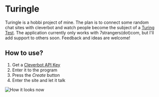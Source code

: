 # Turingle
Turingle is a hobbi project of mine. The plan is to connect some random chat sites with cleverbot and watch people become the subject of a [Turing Test](https://en.wikipedia.org/wiki/Turing_test). The application currently only works with 7strangers(dot)com, but I'll add support to others soon. Feedback and ideas are welcome!

## How to use?
1. Get a [Cleverbot API Key](https://www.cleverbot.com/api/)
2. Enter it to the program
3. Press the *Create* button
4. Enter the site and let it talk

![How it looks now](https://i.imgur.com/cFFhs5k.png)
